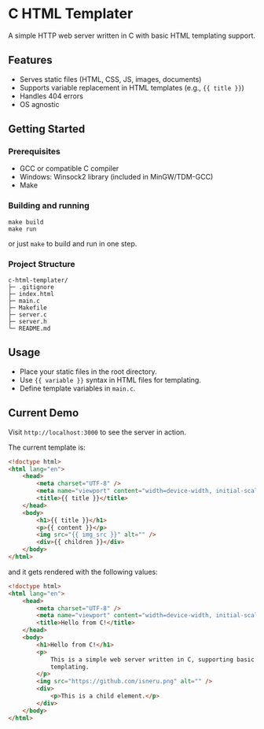 # C HTML Templater

A simple HTTP web server written in C with basic HTML templating support.

## Features

- Serves static files (HTML, CSS, JS, images, documents)
- Supports variable replacement in HTML templates (e.g., `{{ title }}`)
- Handles 404 errors
- OS agnostic

## Getting Started

### Prerequisites

- GCC or compatible C compiler
- Windows: Winsock2 library (included in MinGW/TDM-GCC)
- Make

### Building and running

```
make build
make run
```

or just `make` to build and run in one step.

### Project Structure

```
c-html-templater/
├─ .gitignore
├─ index.html
├─ main.c
├─ Makefile
├─ server.c
├─ server.h
└─ README.md
```

## Usage

- Place your static files in the root directory.
- Use `{{ variable }}` syntax in HTML files for templating.
- Define template variables in `main.c`.

## Current Demo

Visit `http://localhost:3000` to see the server in action.

The current template is:

```html
<!doctype html>
<html lang="en">
	<head>
		<meta charset="UTF-8" />
		<meta name="viewport" content="width=device-width, initial-scale=1.0" />
		<title>{{ title }}</title>
	</head>
	<body>
		<h1>{{ title }}</h1>
		<p>{{ content }}</p>
		<img src="{{ img_src }}" alt="" />
		<div>{{ children }}</div>
	</body>
</html>
```

and it gets rendered with the following values:

```html
<!doctype html>
<html lang="en">
	<head>
		<meta charset="UTF-8" />
		<meta name="viewport" content="width=device-width, initial-scale=1.0" />
		<title>Hello from C!</title>
	</head>
	<body>
		<h1>Hello from C!</h1>
		<p>
			This is a simple web server written in C, supporting basic HTML
			templating.
		</p>
		<img src="https://github.com/isneru.png" alt="" />
		<div>
			<p>This is a child element.</p>
		</div>
	</body>
</html>
```
